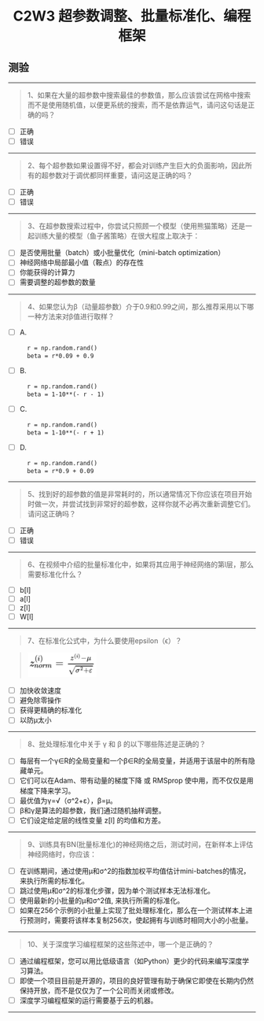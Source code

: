 <h1 align="center">C2W3 超参数调整、批量标准化、编程框架</h1>

## 测验
___
> 1、如果在大量的超参数中搜索最佳的参数值，那么应该尝试在网格中搜索而不是使用随机值，以便更系统的搜索，而不是依靠运气，请问这句话是正确的吗？
- [ ] 正确
- [ ] 错误
___
> 2、每个超参数如果设置得不好，都会对训练产生巨大的负面影响，因此所有的超参数对于调优都同样重要，请问这是正确的吗？
- [ ] 正确
- [ ] 错误
___
> 3、在超参数搜索过程中，你尝试只照顾一个模型（使用熊猫策略）还是一起训练大量的模型（鱼子酱策略）在很大程度上取决于：
- [ ] 是否使用批量（batch）或小批量优化（mini-batch optimization）
- [ ] 神经网络中局部最小值（鞍点）的存在性
- [ ] 你能获得的计算力
- [ ] 需要调整的超参数的数量
___
> 4、如果您认为β（动量超参数）介于0.9和0.99之间，那么推荐采用以下哪一种方法来对β值进行取样？

- [ ] A.

        r = np.random.rand()
        beta = r*0.09 + 0.9
        
- [ ] B.

        r = np.random.rand()
        beta = 1-10**(- r - 1)
- [ ] C.

        r = np.random.rand()
        beta = 1-10**(- r + 1)
- [ ] D.

        r = np.random.rand()
        beta = r*0.9 + 0.09
  
___
> 5、找到好的超参数的值是非常耗时的，所以通常情况下你应该在项目开始时做一次，并尝试找到非常好的超参数，这样你就不必再次重新调整它们。请问这正确吗？
- [ ] 正确
- [ ] 错误
___
> 6、在视频中介绍的批量标准化中，如果将其应用于神经网络的第l层，那么需要标准化什么？
- [ ] b[l]
- [ ] a[l]
- [ ] z[l]
- [ ] W[l]
___
> 7、在标准化公式中，为什么要使用epsilon（ϵ）？

> <img src="./testAssests/C2W3/normalizationFormula.jpg"  height="50">
- [ ] 加快收敛速度
- [ ] 避免除零操作
- [ ] 获得更精确的标准化
- [ ] 以防μ太小
___

> 8、批处理标准化中关于 γ 和 β 的以下哪些陈述是正确的？
- [ ] 每层有一个γ∈R的全局变量和一个β∈R的全局变量，并适用于该层中的所有隐藏单元。
- [ ] 它们可以在Adam、带有动量的梯度下降 或 RMSprop 使中用，而不仅仅是用梯度下降来学习。
- [ ] 最优值为γ=√（σ^2+ε），β=μ。
- [ ] β和γ是算法的超参数，我们通过随机抽样调整。
- [ ] 它们设定给定层的线性变量 z[l] 的均值和方差。
___
> 9、训练具有BN(批量标准化)的神经网络之后，测试时间，在新样本上评估神经网络时，你应该：
- [ ] 在训练期间，通过使用μ和σ^2的指数加权平均值估计mini-batches的情况，来执行所需的标准化。
- [ ] 跳过使用μ和σ^2的标准化步骤，因为单个测试样本无法标准化。
- [ ] 使用最新的小批量的μ和σ^2值, 来执行所需的标准化。
- [ ] 如果在256个示例的小批量上实现了批处理标准化，那么在一个测试样本上进行预测时，需要将该样本复制256次，使起拥有与训练时相同大小的小批量。
___
> 10、关于深度学习编程框架的这些陈述中，哪一个是正确的？
- [ ] 通过编程框架，您可以用比低级语言（如Python）更少的代码来编写深度学习算法。
- [ ] 即使一个项目目前是开源的，项目的良好管理有助于确保它即使在长期内仍然保持开放，而不是仅仅为了一个公司而关闭或修改。
- [ ] 深度学习编程框架的运行需要基于云的机器。
___